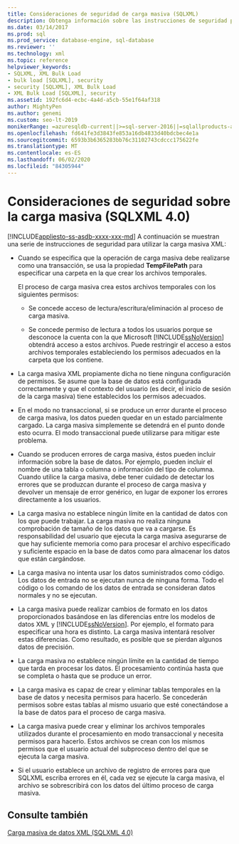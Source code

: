 ```yaml
---
title: Consideraciones de seguridad de carga masiva (SQLXML)
description: Obtenga información sobre las instrucciones de seguridad para utilizar la carga masiva XML en SQLXML 4,0.
ms.date: 03/14/2017
ms.prod: sql
ms.prod_service: database-engine, sql-database
ms.reviewer: ''
ms.technology: xml
ms.topic: reference
helpviewer_keywords:
- SQLXML, XML Bulk Load
- bulk load [SQLXML], security
- security [SQLXML], XML Bulk Load
- XML Bulk Load [SQLXML], security
ms.assetid: 192fc6d4-ecbc-4a4d-a5cb-55e1f64af318
author: MightyPen
ms.author: genemi
ms.custom: seo-lt-2019
monikerRange: =azuresqldb-current||>=sql-server-2016||=sqlallproducts-allversions||>=sql-server-linux-2017||=azuresqldb-mi-current
ms.openlocfilehash: fd641fe3d3843fe853a16db4833d40bdcbec4e1a
ms.sourcegitcommit: 6593b3b6365283bb76c31102743cdccc175622fe
ms.translationtype: MT
ms.contentlocale: es-ES
ms.lasthandoff: 06/02/2020
ms.locfileid: "84305944"
---
```

# <a name="bulk-load-security-considerations-sqlxml-40"></a>Consideraciones de seguridad sobre la carga masiva (SQLXML 4.0)
[!INCLUDE[appliesto-ss-asdb-xxxx-xxx-md](../../../includes/appliesto-ss-asdb-xxxx-xxx-md.md)]
  A continuación se muestran una serie de instrucciones de seguridad para utilizar la carga masiva XML:  
  
-   Cuando se especifica que la operación de carga masiva debe realizarse como una transacción, se usa la propiedad **TempFilePath** para especificar una carpeta en la que crear los archivos temporales.  
  
     El proceso de carga masiva crea estos archivos temporales con los siguientes permisos:  
  
    -   Se concede acceso de lectura/escritura/eliminación al proceso de carga masiva.  
  
    -   Se concede permiso de lectura a todos los usuarios porque se desconoce la cuenta con la que Microsoft [!INCLUDE[ssNoVersion](../../../includes/ssnoversion-md.md)] obtendrá acceso a estos archivos. Puede restringir el acceso a estos archivos temporales estableciendo los permisos adecuados en la carpeta que los contiene.  
  
-   La carga masiva XML propiamente dicha no tiene ninguna configuración de permisos. Se asume que la base de datos está configurada correctamente y que el contexto del usuario (es decir, el inicio de sesión de la carga masiva) tiene establecidos los permisos adecuados.  
  
-   En el modo no transaccional, si se produce un error durante el proceso de carga masiva, los datos pueden quedar en un estado parcialmente cargado. La carga masiva simplemente se detendrá en el punto donde esto ocurra. El modo transaccional puede utilizarse para mitigar este problema.  
  
-   Cuando se producen errores de carga masiva, éstos pueden incluir información sobre la base de datos. Por ejemplo, pueden incluir el nombre de una tabla o columna o información del tipo de columna. Cuando utilice la carga masiva, debe tener cuidado de detectar los errores que se produzcan durante el proceso de carga masiva y devolver un mensaje de error genérico, en lugar de exponer los errores directamente a los usuarios.  
  
-   La carga masiva no establece ningún límite en la cantidad de datos con los que puede trabajar. La carga masiva no realiza ninguna comprobación de tamaño de los datos que va a cargarse. Es responsabilidad del usuario que ejecuta la carga masiva asegurarse de que hay suficiente memoria como para procesar el archivo especificado y suficiente espacio en la base de datos como para almacenar los datos que están cargándose.  
  
-   La carga masiva no intenta usar los datos suministrados como código. Los datos de entrada no se ejecutan nunca de ninguna forma. Todo el código o los comando de los datos de entrada se consideran datos normales y no se ejecutan.  
  
-   La carga masiva puede realizar cambios de formato en los datos proporcionados basándose en las diferencias entre los modelos de datos XML y [!INCLUDE[ssNoVersion](../../../includes/ssnoversion-md.md)]. Por ejemplo, el formato para especificar una hora es distinto. La carga masiva intentará resolver estas diferencias. Como resultado, es posible que se pierdan algunos datos de precisión.  
  
-   La carga masiva no establece ningún límite en la cantidad de tiempo que tarda en procesar los datos. El procesamiento continúa hasta que se completa o hasta que se produce un error.  
  
-   La carga masiva es capaz de crear y eliminar tablas temporales en la base de datos y necesita permisos para hacerlo. Se concederán permisos sobre estas tablas al mismo usuario que esté conectándose a la base de datos para el proceso de carga masiva.  
  
-   La carga masiva puede crear y eliminar los archivos temporales utilizados durante el procesamiento en modo transaccional y necesita permisos para hacerlo. Estos archivos se crean con los mismos permisos que el usuario actual del subproceso dentro del que se ejecuta la carga masiva.  
  
-   Si el usuario establece un archivo de registro de errores para que SQLXML escriba errores en él, cada vez se ejecute la carga masiva, el archivo se sobrescribirá con los datos del último proceso de carga masiva.  
  
## <a name="see-also"></a>Consulte también  
 [Carga masiva de datos XML &#40;SQLXML 4.0&#41;](../../../relational-databases/sqlxml-annotated-xsd-schemas-xpath-queries/bulk-load-xml/performing-bulk-load-of-xml-data-sqlxml-4-0.md)  
  
  
